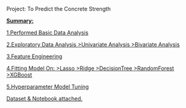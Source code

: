 Project: To Predict the Concrete Strength 

<u><b>Summary:</b><u>

1.Performed Basic Data Analysis

2.Exploratory Data Analysis
	>Univariate Analysis
	>Bivariate Analysis

3.Feature Engineering

4.Fitting Model On:
	>Lasso
	>Ridge
	>DecisionTree
	>RandomForest
	>XGBoost

5.Hyperparameter Model Tuning


Dataset & Notebook attached.
